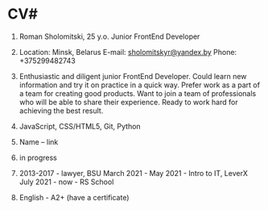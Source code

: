 
# CV#

1. Roman Sholomitski, 25 y.o.
Junior FrontEnd Developer 

2. Location: Minsk, Belarus
E-mail: sholomitskyr@yandex.by 
Phone: +375299482743

3. Enthusiastic and diligent junior FrontEnd Developer. Could learn new information and try it on practice in a quick way. Prefer work as a part of a team for creating good products. Want to join a team of professionals who will be able to share their experience. Ready to work hard for achieving the best result.
4. JavaScript, CSS/HTML5, Git, Python
5. Name – link
6. in progress
7. 2013-2017 - lawyer, BSU
March 2021 - May 2021 - Intro to IT, LeverX
July 2021 - now - RS School
 
8. English - A2+ (have a certificate)
